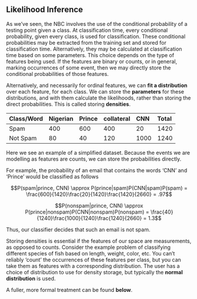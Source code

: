 ## Likelihood Inference

As we’ve seen, the NBC involves the use of the conditional probability of a testing point given a class. At classification time, every conditional probability, given every class, is used for classification. These conditional probabilities may be extracted from the training set and stored for classification time. Alternatively, they may be calculated at classification time based on some parameters. This choice depends on the type of features being used. If the features are binary or counts, or in general, marking occurrences of some event, then we may directly store the conditional probabilities of those features.

Alternatively, and necessarily for ordinal features, we can **fit a distribution** over each feature, for each class. We can store the **parameters** for these distributions, and with them calculate the likelihoods, rather than storing the direct probabilities. This is called storing **densities**.

| Class/Word | Nigerian | Prince | collateral | CNN | Total |
| :--- | :--- | :--- | :--- | :--- | :--- |
| Spam | 400 | 600 | 400 | 20 | 1420 |
| Not Spam | 80 | 40 | 120 | 1000 | 1240 |

Here we see an example of a simplified dataset. Because the events we are modelling as features are counts, we can store the probabilities directly.

For example, the probability of an email that contains the words ‘CNN’ and ‘Prince’ would be classified as follows

$$P(spam|prince, CNN) \approx P(prince|spam)P(CNN|spam)P(spam) = \frac{600}{1420}\frac{20}{1420}\frac{1420}{2660} = .97$$

$$P(nonspam|prince, CNN) \approx P(prince|nonspam)P(CNN|nonspam)P(nonspam) = \frac{40}{1240}\frac{1000}{1240}\frac{1240}{2660} = 1.3$$

Thus, our classifier decides that such an email is not spam.

Storing densities is essential if the features of our space are measurements, as opposed to counts. Consider the example problem of classifying different species of fish based on length, weight, color, etc. You can’t reliably ‘count’ the occurrences of these features per class, but you can take them as features with a corresponding distribution. The user has a choice of distribution to use for density storage, but typically the **normal distribution** is used.

A fuller, more formal treatment can be found **below**.

